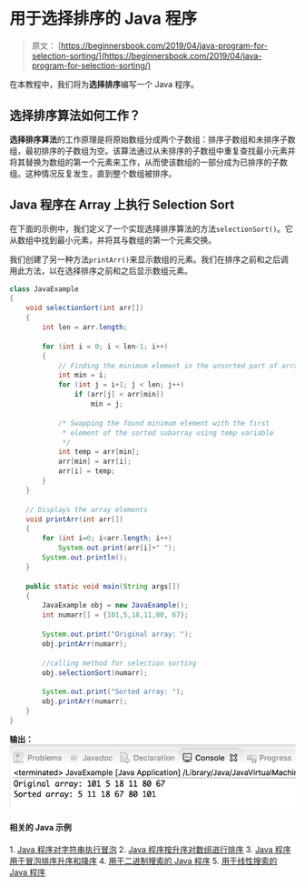 # 用于选择排序的 Java 程序

> 原文： [https://beginnersbook.com/2019/04/java-program-for-selection-sorting/](https://beginnersbook.com/2019/04/java-program-for-selection-sorting/)

在本教程中，我们将为**选择排序**编写一个 Java 程序。

## 选择排序算法如何工作？

**选择排序算法**的工作原理是将原始数组分成两个子数组：排序子数组和未排序子数组，最初排序的子数组为空。该算法通过从未排序的子数组中重复查找最小元素并将其替换为数组的第一个元素来工作，从而使该数组的一部分成为已排序的子数组。这种情况反复发生，直到整个数组被排序。

## Java 程序在 Array 上执行 Selection Sort

在下面的示例中，我们定义了一个实现选择排序算法的方法`selectionSort()`。它从数组中找到最小元素，并将其与数组的第一个元素交换。

我们创建了另一种方法`printArr()`来显示数组的元素。我们在排序之前和之后调用此方法，以在选择排序之前和之后显示数组元素。

```java
class JavaExample
{
    void selectionSort(int arr[])
    {
        int len = arr.length;

        for (int i = 0; i < len-1; i++)
        {
            // Finding the minimum element in the unsorted part of array
            int min = i;
            for (int j = i+1; j < len; j++)
                if (arr[j] < arr[min])
                    min = j;

            /* Swapping the found minimum element with the first
             * element of the sorted subarray using temp variable
             */
            int temp = arr[min];
            arr[min] = arr[i];
            arr[i] = temp;
        }
    }

    // Displays the array elements
    void printArr(int arr[])
    {
        for (int i=0; i<arr.length; i++)
            System.out.print(arr[i]+" ");
        System.out.println();
    }

    public static void main(String args[])
    {
        JavaExample obj = new JavaExample();
        int numarr[] = {101,5,18,11,80, 67};

        System.out.print("Original array: ");
        obj.printArr(numarr);

        //calling method for selection sorting
        obj.selectionSort(numarr);

        System.out.print("Sorted array: ");
        obj.printArr(numarr);
    }
}
```

**输出：**
![Java Selection sort program with example](img/2f14e087afb09569847d434b0ddfa572.jpg)

#### 相关的 Java 示例

1\. [Java 程序对字符串执行冒泡](https://beginnersbook.com/2019/04/java-program-to-perform-bubble-sort-on-strings/)
2\. [Java 程序按升序对数组进行排序](https://beginnersbook.com/2018/10/java-program-to-sort-an-array-in-ascending-order/)
3\. [Java 程序用于冒泡排序升序和降序](https://beginnersbook.com/2014/07/java-program-for-bubble-sort-in-ascending-descending-order/)
4\. [用于二进制搜索的 Java 程序](https://beginnersbook.com/2014/04/java-program-to-perform-binary-search/)
5\. [用于线性搜索的 Java 程序](https://beginnersbook.com/2014/04/java-program-for-linear-search-example/)